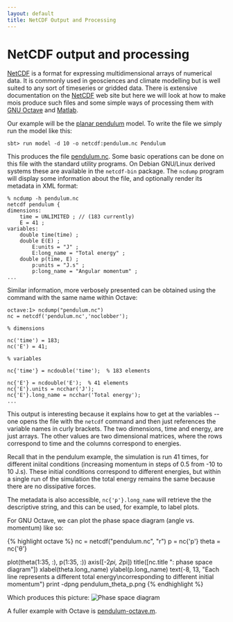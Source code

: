 ```yaml
---
layout: default
title: NetCDF Output and Processing
---
```


NetCDF output and processing
============================

[NetCDF] is a format for expressing multidimensional arrays of
numerical data. It is commonly used in geosciences and climate
modelling but is well suited to any sort of timeseries or gridded
data. There is extensive documentation on the [NetCDF] web site but
here we will look at how to make mois produce such files and some
simple ways of processing them with [GNU Octave] and [Matlab].

Our example will be the [planar pendulum] model. To write the file we
simply run the model like this:

~~~~~
sbt> run model -d 10 -o netcdf:pendulum.nc Pendulum
~~~~~

This produces the file [pendulum.nc](pendulum.nc). Some basic
operations can be done on this file with the standard utility
programs. On Debian GNU/Linux derived systems these are available in
the `netcdf-bin` package. The `ncdump` program will display some
information about the file, and optionally render its metadata in XML
format: 

~~~~
% ncdump -h pendulum.nc
netcdf pendulum {
dimensions:
	time = UNLIMITED ; // (183 currently)
	E = 41 ;
variables:
	double time(time) ;
	double E(E) ;
		E:units = "J" ;
		E:long_name = "Total energy" ;
	double p(time, E) ;
		p:units = "J.s" ;
		p:long_name = "Angular momentum" ;
...
~~~~~

Similar information, more verbosely presented can be obtained using
the command with the same name within Octave:

~~~~~
octave:1> ncdump("pendulum.nc")
nc = netcdf('pendulum.nc','noclobber');

% dimensions

nc('time') = 183;
nc('E') = 41;

% variables

nc{'time'} = ncdouble('time');  % 183 elements 

nc{'E'} = ncdouble('E');  % 41 elements 
nc{'E'}.units = ncchar('J');
nc{'E'}.long_name = ncchar('Total energy');
...
~~~~~

This output is interesting because it explains how to get at the
variables -- one opens the file with the `netcdf` command and then
just references the variable names in curly brackets. The two
dimensions, time and energy, are just arrays. The other values are two
dimensional matrices, where the rows correspond to time and the
columns correspond to energies.

Recall that in the pendulum example, the simulation is run 41 times,
for different iniital conditions (increasing momentum in steps of 0.5
from -10 to 10 J.s). These initial conditions correspond to different
energies, but within a single run of the simulation the total energy
remains the same because there are no dissipative forces. 

The metadata is also accessible, `nc{'p'}.long_name` will retrieve the
the descriptive string, and this can be used, for example, to label
plots.

For GNU Octave, we can plot the phase space diagram (angle
vs. momentum) like so:

{% highlight octave %}
nc = netcdf("pendulum.nc", "r")
p = nc{'p'}
theta = nc{'θ'}

plot(theta(1:35, :), p(1:35, :))
axis([-2*pi, 2*pi])
title([nc.title ": phase space diagram"])
xlabel(theta.long_name)
ylabel(p.long_name)
text(-8, 13, "Each line represents a different total energy\ncorresponding to different initial momentum")
print -dpng pendulum_theta_p.png
{% endhighlight %}

Which produces this picture:
![Phase space diagram](pendulum_theta_p.png)

A fuller example with Octave is
[pendulum-octave.m](pendulum-octave.m).

[NetCDF]: http://www.unidata.ucar.edu/netcdf
[GNU Octave]: https://gnu.org/software/octave/
[Matlab]: http://www.mathworks.co.uk/products/matlab/
[planar pendulum]: ../pendulum

